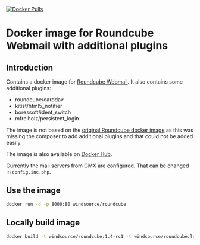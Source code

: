 [![Docker Pulls](https://img.shields.io/docker/pulls/windsource/roundcube.svg)](https://hub.docker.com/r/windsource/roundcube/)


# Docker image for Roundcube Webmail with additional plugins

## Introduction

Contains a docker image for [Roundcube Webmail](https://roundcube.net/). It also contains some additional plugins:

* roundcube/carddav
* kitist/html5_notifier
* boressoft/ident_switch
* mfreiholz/persistent_login

The image is not based on the [original Roundcube docker image](https://github.com/roundcube/roundcubemail-docker) as this was missing the composer to add additional plugins and that could not be added easily.

The image is also available on [Docker Hub]().

Currently the mail servers from GMX are configured. That can be changed in `config.inc.php`.

## Use the image

```bash
docker run -d -p 8000:80 windsource/roundcube
```

## Locally build image

```bash
docker build -t windsource/roundcube:1.4-rc1 -t windsource/roundcube:latest .
```



